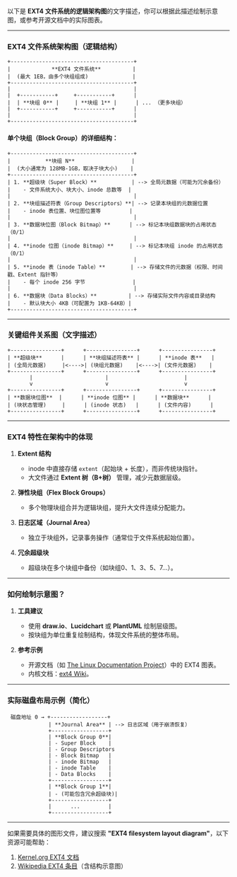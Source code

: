 以下是 **EXT4 文件系统的逻辑架构图**的文字描述，你可以根据此描述绘制示意图，或参考开源文档中的实际图表。

---

### **EXT4 文件系统架构图（逻辑结构）**

```
+---------------------------------------+
|             **EXT4 文件系统**          |
|  (最大 1EB，由多个块组组成)              |
+---------------------------------------+
|                                       |
|  +-----------+     +-----------+      |
|  | **块组 0** |     | **块组 1** |      | ... （更多块组）
|  +-----------+     +-----------+      |
|                                       |
+---------------------------------------+
```

#### **单个块组（Block Group）的详细结构**：
```
+---------------------------------------+
|           **块组 N**                  |
|  (大小通常为 128MB-1GB，取决于块大小)    |
+---------------------------------------+
| 1. **超级块（Super Block）**           | --> 全局元数据（可能为冗余备份）
|    - 文件系统大小、块大小、inode 总数等  |
|                                       |
| 2. **块组描述符表（Group Descriptors）**| --> 记录本块组的元数据位置
|    - inode 表位置、块位图位置等         |
|                                       |
| 3. **数据块位图（Block Bitmap）**      | --> 标记本块组数据块的占用状态（0/1）
|                                       |
| 4. **inode 位图（inode Bitmap）**     | --> 标记本块组 inode 的占用状态（0/1）
|                                       |
| 5. **inode 表（inode Table）**        | --> 存储文件的元数据（权限、时间戳、Extent 指针等）
|    - 每个 inode 256 字节               |
|                                       |
| 6. **数据块（Data Blocks）**          | --> 存储实际文件内容或目录结构
|    - 默认块大小 4KB（可配置为 1KB-64KB）|
+---------------------------------------+
```

---

### **关键组件关系图**（文字描述）
```
+----------------+      +----------------+      +----------------+
| **超级块**      |      | **块组描述符表** |      | **inode 表**   |
| (全局元数据)     |<---->| (块组元数据)    |<---->| (文件元数据)    |
+----------------+      +----------------+      +----------------+
       |                       |                        |
       v                       v                        v
+----------------+      +----------------+      +----------------+
| **数据块位图**  |      | **inode 位图** |      | **数据块**      |
| (块状态管理)     |      | (inode 状态)   |      | (文件内容)      |
+----------------+      +----------------+      +----------------+
```

---

### **EXT4 特性在架构中的体现**
1. **Extent 结构**  
   - inode 中直接存储 `extent`（起始块 + 长度），而非传统块指针。
   - 大文件通过 **Extent 树（B+树）** 管理，减少元数据层级。

2. **弹性块组（Flex Block Groups）**  
   - 多个物理块组合并为逻辑块组，提升大文件连续分配能力。

3. **日志区域（Journal Area）**  
   - 独立于块组外，记录事务操作（通常位于文件系统起始位置）。

4. **冗余超级块**  
   - 超级块在多个块组中备份（如块组0、1、3、5、7...）。

---

### **如何绘制示意图？**
1. **工具建议**  
   - 使用 **draw.io**、**Lucidchart** 或 **PlantUML** 绘制层级图。
   - 按块组为单位重复绘制结构，体现文件系统的整体布局。

2. **参考示例**  
   - 开源文档（如 [The Linux Documentation Project](https://tldp.org/)）中的 EXT4 图表。
   - 内核文档：[ext4 Wiki](https://ext4.wiki.kernel.org/index.php/Main_Page)。

---

### **实际磁盘布局示例（简化）**
```
 磁盘地址 0 → +------------------+
             | **Journal Area** | --> 日志区域（用于崩溃恢复）
             +------------------+
             | **Block Group 0**|
             | - Super Block    |
             | - Group Descriptors
             | - Block Bitmap   |
             | - inode Bitmap   |
             | - inode Table    |
             | - Data Blocks    |
             +------------------+
             | **Block Group 1**|
             | - (可能包含冗余超级块)|
             +------------------+
             |      ...         |
             +------------------+
```

---

如果需要具体的图形文件，建议搜索 **"EXT4 filesystem layout diagram"**，以下资源可能帮助：  
1. [Kernel.org EXT4 文档](https://ext4.wiki.kernel.org/index.php/Ext4_Disk_Layout)  
2. [Wikipedia EXT4 条目](https://en.wikipedia.org/wiki/Ext4)（含结构示意图）